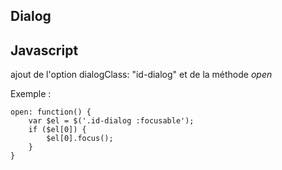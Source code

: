 
## Dialog

## Javascript

ajout de l'option dialogClass: "id-dialog"
et de la méthode *open*

Exemple : 

```
open: function() {
	var $el = $('.id-dialog :focusable');
	if ($el[0]) {
		$el[0].focus();
	}
}
```
